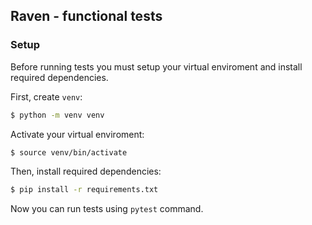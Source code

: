 ## Raven - functional tests

### Setup

Before running tests you must setup your virtual enviroment and install required dependencies.

First, create `venv`:
```bash
$ python -m venv venv
``` 
Activate your virtual enviroment:
```bash
$ source venv/bin/activate
```
Then, install required dependencies:
```bash
$ pip install -r requirements.txt
```

Now you can run tests using `pytest` command.
